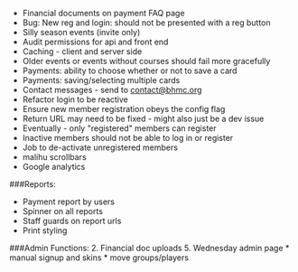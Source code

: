 * Financial documents on payment FAQ page
* Bug: New reg and login: should not be presented with a reg button
* Silly season events (invite only)
* Audit permissions for api and front end
* Caching - client and server side
* Older events or events without courses should fail more gracefully
* Payments: ability to choose whether or not to save a card
* Payments: saving/selecting multiple cards
* Contact messages - send to contact@bhmc.org
* Refactor login to be reactive
* Ensure new member registration obeys the config flag
* Return URL may need to be fixed - might also just be a dev issue
* Eventually - only "registered" members can register
* Inactive members should not be able to log in or register
* Job to de-activate unregistered members
* malihu scrollbars
* Google analytics

###Reports:
* Payment report by users
* Spinner on all reports
* Staff guards on report urls
* Print styling

###Admin Functions:
2. Financial doc uploads
5. Wednesday admin page
    * manual signup and skins
    * move groups/players
